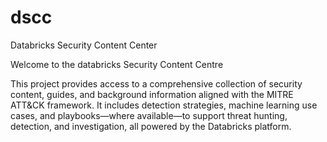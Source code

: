 # dscc
Databricks Security Content Center

Welcome to the databricks Security Content Centre

This project provides access to a comprehensive collection of security content, guides, and background information aligned with the MITRE ATT&CK framework. It includes detection strategies, machine learning use cases, and playbooks—where available—to support threat hunting, detection, and investigation, all powered by the Databricks platform.